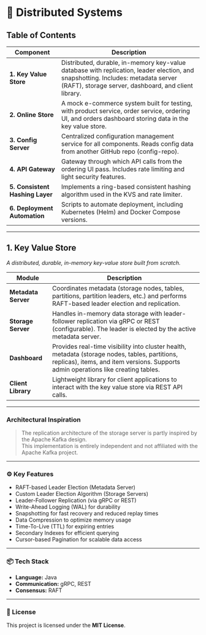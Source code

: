 # 📖 Distributed Systems

## Table of Contents

| Component                  | Description                                                                                                                                            |
|----------------------------|--------------------------------------------------------------------------------------------------------------------------------------------------------|
| **1. Key Value Store**      | Distributed, durable, in-memory key-value database with replication, leader election, and snapshotting. Includes: metadata server (RAFT), storage server, dashboard, and client library. |
| **2. Online Store**         | A mock e-commerce system built for testing, with product service, order service, ordering UI, and orders dashboard storing data in the key value store. |
| **3. Config Server**        | Centralized configuration management service for all components. Reads config data from another GitHub repo (config-repo).                             |
| **4. API Gateway**          | Gateway through which API calls from the ordering UI pass. Includes rate limiting and light security features.                                          |
| **5. Consistent Hashing Layer** | Implements a ring-based consistent hashing algorithm used in the KVS and rate limiter.                                                                  |
| **6. Deployment Automation**| Scripts to automate deployment, including Kubernetes (Helm) and Docker Compose versions.                                                                |

---

## 1. Key Value Store

*A distributed, durable, in-memory key-value store built from scratch.*

| Module             | Description                                                                                                                                                   |
|--------------------|---------------------------------------------------------------------------------------------------------------------------------------------------------------|
| **Metadata Server** | Coordinates metadata (storage nodes, tables, partitions, partition leaders, etc.) and performs RAFT-based leader election and replication.                   |
| **Storage Server**  | Handles in-memory data storage with leader-follower replication via gRPC or REST (configurable). The leader is elected by the active metadata server.         |
| **Dashboard**       | Provides real-time visibility into cluster health, metadata (storage nodes, tables, partitions, replicas), items, and item versions. Supports admin operations like creating tables. |
| **Client Library**  | Lightweight library for client applications to interact with the key value store via REST API calls.                                                          |

---

### Architectural Inspiration

> The replication architecture of the storage server is partly inspired by the Apache Kafka design.  
> This implementation is entirely independent and not affiliated with the Apache Kafka project.

---

### ⚙️ Key Features

- RAFT-based Leader Election (Metadata Server)  
- Custom Leader Election Algorithm (Storage Servers)  
- Leader-Follower Replication (via gRPC or REST)  
- Write-Ahead Logging (WAL) for durability  
- Snapshotting for fast recovery and reduced replay times  
- Data Compression to optimize memory usage  
- Time-To-Live (TTL) for expiring entries  
- Secondary Indexes for efficient querying  
- Cursor-based Pagination for scalable data access  

---

### 📦 Tech Stack

- **Language:** Java  
- **Communication:** gRPC, REST  
- **Consensus:** RAFT  

---

### 📄 License

This project is licensed under the **MIT License**.  
